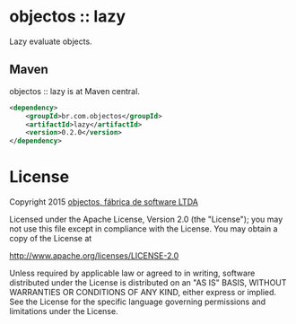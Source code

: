 # objectos :: lazy 

Lazy evaluate objects.

## Maven

objectos :: lazy is at Maven central.

```xml
<dependency>
    <groupId>br.com.objectos</groupId>
    <artifactId>lazy</artifactId>
    <version>0.2.0</version>
</dependency>
```

# License

Copyright 2015 [objectos, fábrica de software LTDA](http://www.objectos.com.br)

Licensed under the Apache License, Version 2.0 (the "License"); 
you may not use this file except in compliance with the License. 
You may obtain a copy of the License at

http://www.apache.org/licenses/LICENSE-2.0

Unless required by applicable law or agreed to in writing, 
software distributed under the License is distributed on an "AS IS" BASIS, 
WITHOUT WARRANTIES OR CONDITIONS OF ANY KIND, either express or implied. 
See the License for the specific language governing permissions 
and limitations under the License.